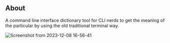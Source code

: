 ## About

A command line interface dictionary tool for CLI nerds to get the meaning of the particular by using the old traditional terminal way.

![Screenshot from 2023-12-08 16-56-41](https://github.com/masterujjval/CLI-Dictionary/assets/64778409/4e27fd44-a4ec-4b56-9d85-e567e03ba912)
  
